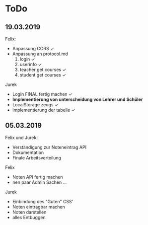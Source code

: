 # ToDo
## 19.03.2019

Felix:
- Anpassung CORS ✓
- Anpassung an protocol.md
  1. login ✓
  2. userinfo ✓
  3. teacher get courses ✓
  4. student get courses ✓

Jurek
- Login FINAL fertig machen ✓
- **Implementierung von unterscheidung von Lehrer und Schüler**
- LocalStorage zeugs ✓
- implementierung der tabelle ✓

## 05.03.2019

Felix und Jurek:
- Verständigung zur Noteneintrag API
- Dokumentation
- Finale Arbeitsverteilung

Felix
- Noten API fertig machen
- nen paar Admin Sachen
...

Jurek
- Einbindung des "Guten" CSS'
- Noten eintragbar machen
- Noten darstellen
- alles Entbuggen